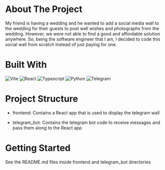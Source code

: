 # About The Project

My friend is having a wedding and he wanted to add a social media wall to the wedding for their guests to post well wishes and photographs from the wedding. However, we were not able to find a good and affordable solution anywhere. So, being the software engineer that I am, I decided to code this social wall from scratch instead of just paying for one.

# Built With

![Vite](https://img.shields.io/badge/Vite-B73BFE?style=for-the-badge&logo=vite&logoColor=FFD62E)
![React](https://img.shields.io/badge/React-20232A?style=for-the-badge&logo=react&logoColor=61DAFB)
![Typescript](https://img.shields.io/badge/TypeScript-007ACC?style=for-the-badge&logo=typescript&logoColor=white)
![Python](https://img.shields.io/badge/Python-FFD43B?style=for-the-badge&logo=python&logoColor=blue)
![Telegram](https://img.shields.io/badge/Telegram-2CA5E0?style=for-the-badge&logo=telegram&logoColor=white)

# Project Structure

- frontend:
  Contains a React app that is used to display the telegram wall

- telegram_bot:
  Contains the telegram bot code to receive messages and pass them along to the React app

# Getting Started

See the README.md files inside frontend and telegram_bot directories

